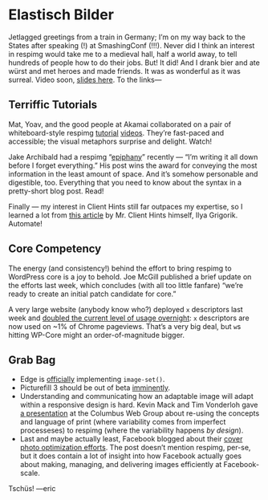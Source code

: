 # Elastisch Bilder

Jetlagged greetings from a train in Germany; I’m on my way back to the States after speaking (!) at SmashingConf (!!!). Never did I think an interest in respimg would take me to a medieval hall, half a world away, to tell hundreds of people how to do their jobs. But! It did! And I drank bier and ate würst and met heroes and made friends. It was as wonderful as it was surreal. Video soon, [slides here][my_slides]. To the links—

[my_slides]: http://www.slideshare.net/eeeps/a-techy-stretchy-image-scrimmage

## Terriffic Tutorials

Mat, Yoav, and the good people at Akamai collaborated on a pair of whiteboard-style respimg [tutorial][mat_vid] [videos][yoav_vid]. They’re fast-paced and accessible; the visual metaphors surprise and delight. Watch!

Jake Archibald had a respimg “[epiphany][jake_ri]” recently — “I’m writing it all down before I forget everything.” His post wins the award for conveying the most information in the least amount of space. And it’s somehow personable and digestible, too. Everything that you need to know about the syntax in a pretty-short blog post. Read!

Finally — my interest in Client Hints still far outpaces my expertise, so I learned a lot from [this article][ilya_ch] by Mr. Client Hints himself, Ilya Grigorik. Automate!

[mat_vid]: https://www.youtube.com/watch?v=GJLl6MSHDr4
[yoav_vid]: https://www.youtube.com/watch?v=WwgQ0LGRnR8
[jake_ri]: https://jakearchibald.com/2015/anatomy-of-responsive-images/
[ilya_ch]: https://developers.google.com/web/updates/2015/09/automating-resource-selection-with-client-hints


## Core Competency

The energy (and consistency!) behind the effort to bring respimg to WordPress core is a joy to behold. Joe McGill published a brief update on the efforts last week, which concludes (with all too little fanfare) “we’re ready to create an initial patch candidate for core.”

A very large website (anybody know who?) deployed `x` descriptors last week and [doubled the current level of usage overnight](https://www.chromestatus.com/metrics/feature/timeline/popularity/523): `x` descriptors are now used on ~1% of Chrome pageviews. That’s a very big deal, but `w`s hitting WP-Core might an order-of-magnitude bigger.

[joe_wp]: https://make.wordpress.org/core/2015/09/05/responsive-images-feature-plugin-update/

## Grab Bag

- Edge is [officially][edge_image-set] implementing `image-set()`.
- Picturefill 3 should be out of beta [imminently][pf3_rc1].
- Understanding and communicating how an adaptable image will adapt within a responsive design is hard. Kevin Mack and Tim Vonderloh gave [a presentation][cropping] at the Columbus Web Group about re-using the concepts and language of print (where variability comes from imperfect processeses) to respimg (where the variability happens *by design*).
- Last and maybe actually least, Facebook blogged about their [cover photo optimization efforts][cover_photos]. The post doesn’t mention respimg, per-se, but it does contain a lot of insight into how Facebook actually goes about making, managing, and delivering images efficiently at Facebook-scale.

[edge_image-set]: https://dev.modern.ie/platform/status/cssimageset/
[pf3_rc1]: https://twitter.com/respimg/status/641311961171533824
[cropping]: https://twitter.com/nicetransition/status/637345391910916096
[cover_photos]: https://code.facebook.com/posts/991252547593574/the-technology-behind-preview-photos/

Tschüs!
—eric

